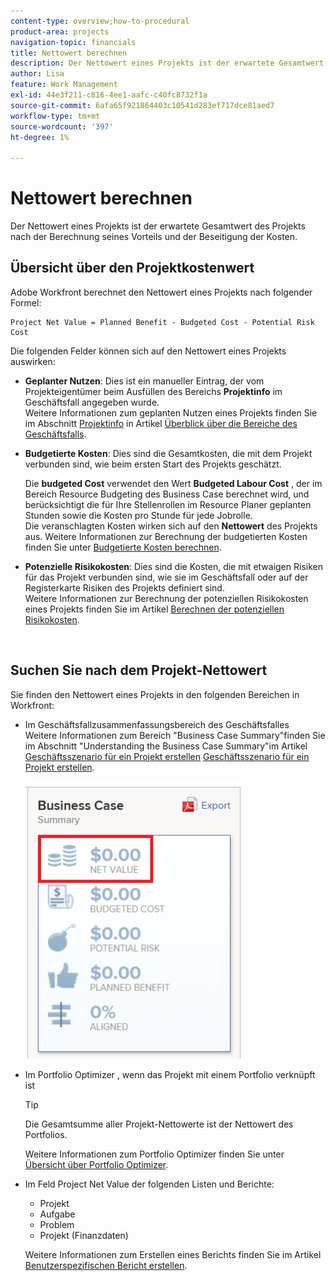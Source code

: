 ```yaml
---
content-type: overview;how-to-procedural
product-area: projects
navigation-topic: financials
title: Nettowert berechnen
description: Der Nettowert eines Projekts ist der erwartete Gesamtwert des Projekts nach der Berechnung seines Vorteils und der Beseitigung der Kosten.
author: Lisa
feature: Work Management
exl-id: 44e3f211-c816-4ee1-aafc-c40fc8732f1a
source-git-commit: 6afa65f921864403c10541d283ef717dce81aed7
workflow-type: tm+mt
source-wordcount: '397'
ht-degree: 1%

---
```


# Nettowert berechnen

Der Nettowert eines Projekts ist der erwartete Gesamtwert des Projekts nach der Berechnung seines Vorteils und der Beseitigung der Kosten.

## Übersicht über den Projektkostenwert

Adobe Workfront berechnet den Nettowert eines Projekts nach folgender Formel:

```
Project Net Value = Planned Benefit - Budgeted Cost - Potential Risk Cost
```

Die folgenden Felder können sich auf den Nettowert eines Projekts auswirken:

* **Geplanter Nutzen**: Dies ist ein manueller Eintrag, der vom Projekteigentümer beim Ausfüllen des Bereichs **Projektinfo** im Geschäftsfall angegeben wurde.\
  Weitere Informationen zum geplanten Nutzen eines Projekts finden Sie im Abschnitt [Projektinfo](../../../manage-work/projects/define-a-business-case/areas-of-business-case.md#project-info) in Artikel [Überblick über die Bereiche des Geschäftsfalls](../../../manage-work/projects/define-a-business-case/areas-of-business-case.md).

* **Budgetierte Kosten**: Dies sind die Gesamtkosten, die mit dem Projekt verbunden sind, wie beim ersten Start des Projekts geschätzt.

  Die **budgeted Cost** verwendet den Wert **Budgeted Labour Cost** , der im Bereich Resource Budgeting des Business Case berechnet wird, und berücksichtigt die für Ihre Stellenrollen im Resource Planer geplanten Stunden sowie die Kosten pro Stunde für jede Jobrolle.\
  Die veranschlagten Kosten wirken sich auf den **Nettowert** des Projekts aus. Weitere Informationen zur Berechnung der budgetierten Kosten finden Sie unter [Budgetierte Kosten berechnen](../../../manage-work/projects/project-finances/budgeted-cost.md).

* **Potenzielle Risikokosten**: Dies sind die Kosten, die mit etwaigen Risiken für das Projekt verbunden sind, wie sie im Geschäftsfall oder auf der Registerkarte Risiken des Projekts definiert sind.\
  Weitere Informationen zur Berechnung der potenziellen Risikokosten eines Projekts finden Sie im Artikel [Berechnen der potenziellen Risikokosten](../../../manage-work/projects/project-finances/potential-risk-cost.md).

   

## Suchen Sie nach dem Projekt-Nettowert

Sie finden den Nettowert eines Projekts in den folgenden Bereichen in Workfront:

* Im Geschäftsfallzusammenfassungsbereich des Geschäftsfalles \
  Weitere Informationen zum Bereich &quot;Business Case Summary&quot;finden Sie im Abschnitt &quot;Understanding the Business Case Summary&quot;im Artikel [Geschäftsszenario für ein Projekt erstellen](../../../manage-work/projects/define-a-business-case/create-business-case.md) [Geschäftsszenario für ein Projekt erstellen](../../../manage-work/projects/define-a-business-case/create-business-case.md).

  ![](assets/net-value-on-business-case-summary-highlighted-350x444.png)

* Im Portfolio Optimizer , wenn das Projekt mit einem Portfolio verknüpft ist

  >[!TIP]
  >
  >Die Gesamtsumme aller Projekt-Nettowerte ist der Nettowert des Portfolios.

  Weitere Informationen zum Portfolio Optimizer finden Sie unter [Übersicht über Portfolio Optimizer](../../../manage-work/portfolios/portfolio-optimizer/portfolio-optimizer-overview.md).

* Im Feld Project Net Value der folgenden Listen und Berichte:

   * Projekt
   * Aufgabe
   * Problem
   * Projekt (Finanzdaten)

  Weitere Informationen zum Erstellen eines Berichts finden Sie im Artikel [Benutzerspezifischen Bericht erstellen](../../../reports-and-dashboards/reports/creating-and-managing-reports/create-custom-report.md).
